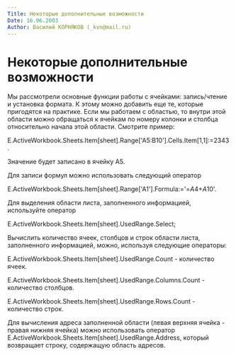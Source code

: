 ```yaml
---
Title: Некоторые дополнительные возможности
Date: 16.06.2003
Author: Василий КОРНЯКОВ (_kvn@mail.ru)
---
```



Некоторые дополнительные возможности
====================================

Мы рассмотрели основные функции работы с ячейками: запись/чтение и
установка формата. К этому можно добавить еще те, которые пригодятся на
практике. Если мы работаем с областью, то внутри этой области можно
обращаться к ячейкам по номеру колонки и столбца относительно начала
этой области. Смотрите пример:

E.ActiveWorkbook.Sheets.Item[sheet].Range[\'A5:B10\'].Cells.Item[1,1]:=2343.

Значение будет записано в ячейку A5.

Для записи формул можно использовать следующий оператор

E.ActiveWorkbook.Sheets.Item[sheet].Range[\'A1\'].Formula:=\'=$A$4+$A$10\'.

Для выделения области листа, заполненного информацией, используйте
оператор

E.ActiveWorkbook.Sheets.Item[sheet].UsedRange.Select;

Вычислить количество ячеек, столбцов и строк области листа, заполненного
информацией, можно, используя следующие операторы:

E.ActiveWorkbook.Sheets.Item[sheet].UsedRange.Count - количество ячеек.

E.ActiveWorkbook.Sheets.Item[sheet].UsedRange.Columns.Count - количество столбцов.

E.ActiveWorkbook.Sheets.Item[sheet].UsedRange.Rows.Count - количество строк.

Для вычисления адреса заполненной области (левая верхняя ячейка - правая
нижняя ячейка) можно использовать оператор
E.ActiveWorkbook.Sheets.Item[sheet].UsedRange.Address, который
возвращает строку, содержащую область адресов.
